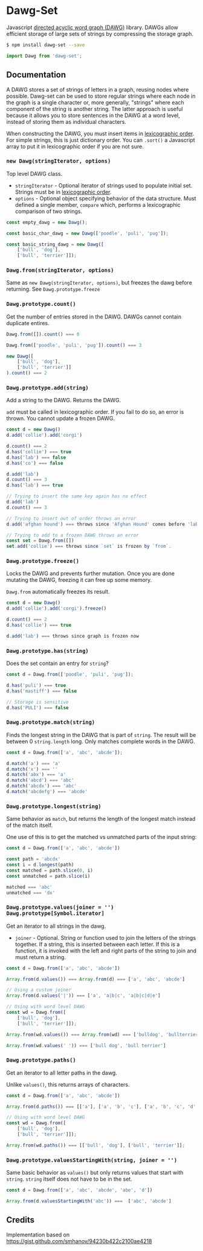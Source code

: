 # Dawg-Set

Javascript [directed acyclic word graph (DAWG)][dawg] library. DAWGs allow efficient storage of large sets of strings by compressing the storage graph.

```sh
$ npm install dawg-set --save
```

```js
import Dawg from 'dawg-set';
```

## Documentation
A DAWG stores a set of strings of letters in a graph, reusing nodes where possible. Dawg-set can be used to store regular strings where each node in the graph is a single character or, more generally, "strings" where each component of the string is another string. The latter approach is useful because it allows you to store sentences in the DAWG at a word level, instead of storing them as individual characters.

When constructing the DAWG, you must insert items in [lexicographic order][lex]. For simple strings, this is just dictionary order. You can `.sort()` a Javascript array to put it in lexicographic order if you are not sure. 

### `new Dawg(stringIterator, options)`
Top level DAWG class.

* `stringIterator` - Optional iterator of strings used to populate initial set. Strings must be in [lexicographic order][lex].
* `options` - Optional object specifying behavior of the data structure. Must defined a single member, `compare` which, performs a lexicographic comparison of two strings.

```js
const empty_dawg = new Dawg();

const basic_char_dawg = new Dawg(['poodle', 'puli', 'pug']);

const basic_string_dawg = new Dawg([
    ['bull', 'dog'],
    ['bull', 'terrier']]);
```

### `Dawg.from(stringIterator, options)`
Same as `new Dawg(stringIterator, options)`, but freezes the dawg before returning. See `Dawg.prototype.freeze`

### `Dawg.prototype.count()`
Get the number of entries stored in the DAWG. DAWGs cannot contain duplicate entires.

```js
Dawg.from([]).count() === 0

Dawg.from(['poodle', 'puli', 'pug']).count() === 3

new Dawg([
    ['bull', 'dog'],
    ['bull', 'terrier']]
).count() === 2
```

### `Dawg.prototype.add(string)`
Add a string to the DAWG. Returns the DAWG.

`add` must be called in lexicographic order. If you fail to do so, an error is thrown. You cannot update a frozen DAWG.

```js
const d = new Dawg()
d.add('collie').add('corgi')

d.count() === 2
d.has('collie') === true
d.has('lab') === false
d.has('co') === false

d.add('lab')
d.count() === 3
d.has('lab') === true

// Trying to insert the same key again has no effect
d.add('lab')
d.count() === 3

// Trying to insert out of order throws an error
d.add('afghan hound') === throws since 'Afghan Hound' comes before 'lab'

// Trying to add to a frozen DAWG throws an error
const set = Dawg.from([])
set.add('collie') === throws since `set` is frozen by `from`.
```

### `Dawg.prototype.freeze()`
Locks the DAWG and prevents further mutation. Once you are done mutating the DAWG, freezing it can free up some memory.

`Dawg.from` automatically freezes its result.

```js
const d = new Dawg()
d.add('collie').add('corgi').freeze()

d.count() === 2
d.has('collie') === true

d.add('lab') === throws since graph is frozen now
```

### `Dawg.prototype.has(string)`
Does the set contain an entry for `string`?

```js
const d = Dawg.from(['poodle', 'puli', 'pug']);

d.has('puli') === true
d.has('mastiff') === false

// Storage is sensitive
d.has('PULI') === false
```

### `Dawg.prototype.match(string)`
Finds the longest string in the DAWG that is part of `string`. The result will be between 0 `string.length` long. Only matches complete words in the DAWG.

```js
const d = Dawg.from(['a', 'abc', 'abcde']);

d.match('a') === 'a'
d.match('x') === ''
d.match('abx') === 'a'
d.match('abcd') === 'abc'
d.match('abcdx') === 'abc'
d.match('abcdefg') === 'abcde'
```

### `Dawg.prototype.longest(string)`
Same behavior as `match`, but returns the length of the longest match instead of the match itself.

One use of this is to get the matched vs unmatched parts of the input string:

```js
const d = Dawg.from(['a', 'abc', 'abcde'])

const path = 'abcdx'
const i = d.longest(path)
const matched = path.slice(0, i)
const unmatched = path.slice(i)

matched === 'abc'
unmatched === 'dx'
```

### `Dawg.prototype.values(joiner = '')` `Dawg.prototype[Symbol.iterator]`
Get an iterator to all strings in the dawg.

- `joiner` - Optional. String or function used to join the letters of the strings together. If a string, this is inserted between each letter. If this is a function, it is invoked with the left and right parts of the string to join and must return a string. 

```js
const d = Dawg.from(['a', 'abc', 'abcde'])

Array.from(d.values()) === Array.from(d) === ['a', 'abc', 'abcde']

// Using a custom joiner
Array.from(d.values('|')) === ['a', 'a|b|c', 'a|b|c|d|e']

// Using with word level DAWG
const wd = Dawg.from([
    ['bull', 'dog'],
    ['bull', 'terrier']]);

Array.from(wd.values()) === Array.from(wd) === ['bulldog', 'bullterrier']

Array.from(wd.values(' ')) === ['bull dog', 'bull terrier']
```

### `Dawg.prototype.paths()`
Get an iterator to all letter paths in the dawg.

Unlike `values()`, this returns arrays of characters.

```js
const d = Dawg.from(['a', 'abc', 'abcde'])

Array.from(d.paths()) === [['a'], ['a', 'b', 'c'], ['a', 'b', 'c', 'd', 'e']]

// Using with word level DAWG
const wd = Dawg.from([
    ['bull', 'dog'],
    ['bull', 'terrier']]);

Array.from(wd.paths()) === [['bull', 'dog'], ['bull', 'terrier']];
```

### `Dawg.prototype.valuesStartingWith(string, joiner = '')`
Same basic behavior as `values()` but only returns values that start with `string`. `string` itself does not have to be in the set.

```js
const d = Dawg.from(['a', 'abc', 'abcde', 'abe', 'd'])

Array.from(d.valuesStartingWith('abc')) ===  ['abc', 'abcde']
```

## Credits
Implementation based on https://gist.github.com/smhanov/94230b422c2100ae4218


[dawg]: https://en.wikipedia.org/wiki/Deterministic_acyclic_finite_state_automaton

[lex]: https://en.wikipedia.org/wiki/Lexicographical_order